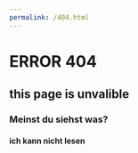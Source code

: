 ```yaml
---
permalink: /404.html
---
```


# ERROR 404

## this page is unvalible

### Meinst du siehst was?

#### ich kann nicht lesen
